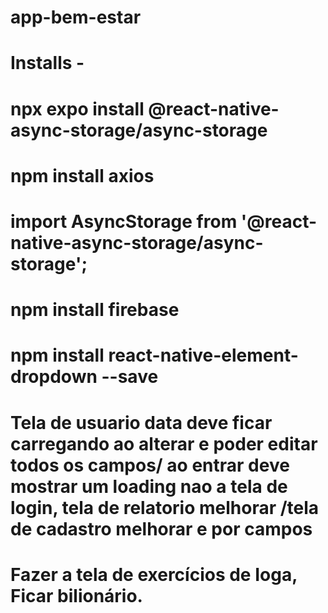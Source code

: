 # app-bem-estar

# Installs - 

# npx expo install @react-native-async-storage/async-storage

# npm install axios

# import AsyncStorage from '@react-native-async-storage/async-storage';

# npm install firebase

# npm install react-native-element-dropdown --save

# Tela de usuario data deve ficar carregando ao alterar e poder editar todos os campos/ ao entrar deve mostrar um loading nao a tela de login, tela de relatorio melhorar /tela de cadastro melhorar e por campos

# Fazer a tela de exercícios de Ioga, Ficar bilionário.